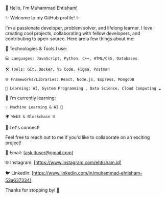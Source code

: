 👋 Hello, I'm Muhammad Ehtisham!

✨ Welcome to my GitHub profile! ✨

I'm a passionate developer, problem solver, and lifelong learner. I love creating cool projects, collaborating with fellow developers, and contributing to open-source. Here are a few things about me:

🔧 Technologies & Tools I use:

    💻 Languages: JavaScript, Python, C++, HTML/CSS, Databases
    
    🛠️ Tools: Git, Docker, VS Code, Figma, Postman
    
    🌐 Frameworks/Libraries: React, Node.js, Express, MongoDB
    
    🧠 Learning: AI, System Programming , Data Science, Cloud Computing ☁️

🌱 I'm currently learning:

    💡 Machine Learning & AI 🤖

    🌍 Web3 & Blockchain ⛓️


💬 Let's connect!

Feel free to reach out to me if you'd like to collaborate on an exciting project!

📧 Email: [ask.ituser@gmail.com]

🌐 Instagram: [https://www.instagram.com/ehtisham.id]

🐦 LinkedIn: [https://www.linkedin.com/in/muhammad-ehtisham-53a637334]

Thanks for stopping by! 🙌
